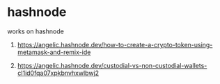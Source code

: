 # hashnode
works on hashnode

1) https://angelic.hashnode.dev/how-to-create-a-crypto-token-using-metamask-and-remix-ide

2) https://angelic.hashnode.dev/custodial-vs-non-custodial-wallets-cl1id0fqa07xpkbnvhxwlbwj2
